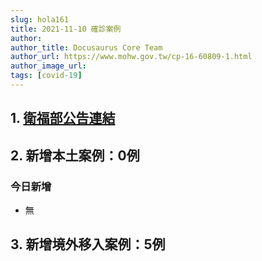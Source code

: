 ```yaml
---
slug: hola161
title: 2021-11-10 確診案例
author: 
author_title: Docusaurus Core Team
author_url: https://www.mohw.gov.tw/cp-16-60809-1.html
author_image_url: 
tags: [covid-19]
---
```


## 1. [衛福部公告連結](https://www.cdc.gov.tw/Bulletin/Detail/boDz9Vy1yYA66D-vogZIfA?typeid=9)

## 2. 新增本土案例：0例

### 今日新增
* 無

## 3. 新增境外移入案例：5例
